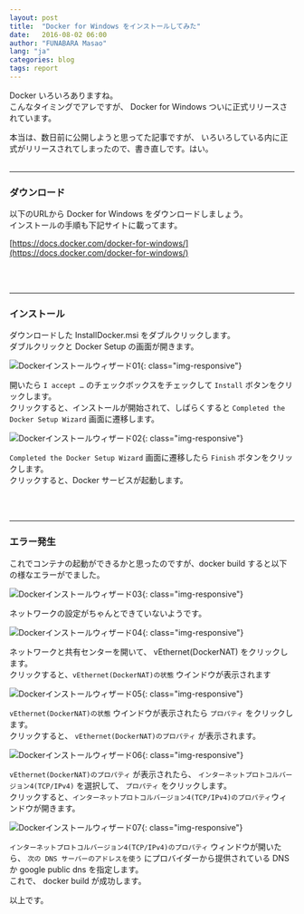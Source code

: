 ```yaml
---
layout: post
title:  "Docker for Windows をインストールしてみた"
date:   2016-08-02 06:00
author: "FUNABARA Masao"
lang: "ja"
categories: blog
tags: report
---
```


Docker いろいろありますね。  
こんなタイミングでアレですが、
Docker for Windows ついに正式リリースされています。

本当は、数日前に公開しようと思ってた記事ですが、
いろいろしている内に正式がリリースされてしまったので、書き直しです。はい。
<br><br>

----

### ダウンロード

以下のURLから Docker for Windows をダウンロードしましょう。  
インストールの手順も下記サイトに載ってます。

[https://docs.docker.com/docker-for-windows/](https://docs.docker.com/docker-for-windows/)

<br><br>

----

### インストール

ダウンロードした InstallDocker.msi をダブルクリックします。  
ダブルクリックと Docker Setup の画面が開きます。

![Dockerインストールウィザード01](https://lh3.googleusercontent.com/CqttK2sU-AbxKgLNM3h0j2uuWFhcY_17Kk_9247E9G4F24wajlBDLN1dW0OsriUdCRTi3DulfojTR3VwDIVp5zVG9qa2_t7MCoGrC5_U12kyI3U94apauTzC9zWSTwKrt0B-HbzJXJ5eclevoqwLYRiZjxwQoR9KpTPMLN1OSv1ME0kwnqKOR2jERVqyVMZMAi56n0gat14Zk7NBlLfdx2I6LISwDJzij_5V81t28EsiK0ClwX6xZPPWeevtok5MuVQ59fJQPzBOzf0PSiEigayeH64Nbra9QGzrPtzjBXPU5yoCznNg8Ypm2R19A70CSo3GcVk_LiFoXb7AZbnJR60OZ6okkSMvK1Tn19ijHSwdMEiVKKNeU-o38_6ACY22jgDcyz_GOYo6gdmWmrLTncg6C9t5SE8_wf-QpTTZbgbFqtGfVhF1ttUcVOVW1XU6w6hR1SNnBk7zZqFgyfavAwonZ_cswYzbkL98jg6Kidbd_twkGFWNsHuMx_qeq9spZCWIvh2ZUM6ezkpOrzpC_ZRTG2LS7xcHTz8exMTVXf01RmAMeCPLnp1f-hXwNr81mIEeG7XL2oF1LOdwPoiI1yMQO6n43VY=w400-h312-no){: class="img-responsive"}


開いたら `I accept …` のチェックボックスをチェックして `Install` ボタンをクリックします。  
クリックすると、インストールが開始されて、しばらくすると `Completed the Docker Setup Wizard` 画面に遷移します。

![Dockerインストールウィザード02](https://lh3.googleusercontent.com/uulkxf7NWYmQfsLKUzxYo3lxZGUT8vqzwoQc37GvRFVJisVCuLKA-mrWl3qVnaC6cFUs0gLEW6qdd3eEXIFh20o3bgg7Qk7XmmB64LgG0HjePpDZATxkS99nIYiCGLD9nFw9vCLFAeYzk7nFVQmwdbSmzKl8ZAWkQFUuYUnaNXhSd4f2M7oCZpGbHdiZYgCbTu7BDthnv90OVXT0hBCz3C5le9laMCvbNvcfTCa-gwDE88w0SGYHIkoU7d_VXgNg-MErYWoRl8HZhbvhXFlTZ9Gks-fQLaOJQGik41UMfqpKm_twAGbo9jI8QZs5ZIZnm6r9yZKieLsEWaaFzwUDp1GmVsVL8eZwLMz7bh235fqO9TA-NtczE9PqSONG4ASvQ7OAl44ptLPJlTOuVJM4nqeW4umpFf2Gz52lifGdOC9iovA2ks3y3hsFwi-8n1m9LDrCeMs_9MPyqFUhlVyauN5ByefgEixJmN_0g70lO5jeHZe6Gnh2IRtoQFi2I64k6EnBbXCqg73qqJmc755JV3Edq6oXMiFvSSnTiZt1nwaLfUM5I20MMiC7pym7D4Ar3rirxvj-0S7cu-I4-9G2gg--bg2zrck=w400-h312-no){: class="img-responsive"}


`Completed the Docker Setup Wizard` 画面に遷移したら `Finish` ボタンをクリックします。  
クリックすると、Docker サービスが起動します。

<br><br>

----

### エラー発生

これでコンテナの起動ができるかと思ったのですが、docker build すると以下の様なエラーがでました。

![Dockerインストールウィザード03](https://lh3.googleusercontent.com/0DLTtaWBgOBwDrrCd1KzzJ05qlWPgrJg2M3CvnahAJydzWea79fYCdIyHTdWxAwdr7X_c9972Qnfj_SKXzy9khLkhAXeI9ko6aORdu014vOiGnMgh0JZcrXJM87CNuv-ASVMN4ErgaHciMxGKiibAHEhWWMEbkxHCBWjQW9LPrNdZXxwGl4Lh2u7YfcvEc7d_aSMof2PlR4WxVPDVjwe8Z3mYqReQ4JUM3bg-dxPBKP14eNcL-WTsQ-1dXjpnwOnhmydPRtApZxn4oA81pUj5l3cYSqOhdSkRyEF1NaH7-cJK6yEm0r7jEKPZHdZxsDWY4qz93GfCYf3PUJWvAzuuYqrWJmBzANqqUAptZlTPyG3umpxV5c5hQ5roXT-m4pGdn27QthRM1ndvCVK1leVWRyC_Ie-L5ELuUlhngr-KKTtPzOyOIGu1e3S8tcyjblhnRfeQHqet5fOLJVIXJUZNONQTxXyUUWOot5LoKBIipv2uKzs-Mzc4jrg4VNK91zw3JsEalrxzosKf4M9PZz_vAWPB--P0yl56oG4BvAk_9eiOcFshx_GwDKOSjXq0hI3aL3av1O_eV3BsjUnIFfEv2C1px-LId0=w400-h210-no){: class="img-responsive"}


ネットワークの設定がちゃんとできていないようです。

![Dockerインストールウィザード04](https://lh3.googleusercontent.com/wJkLqwRUJ8JXNni-zgwq36VKfJcqEYBZ3Ni6PZvTd8o4IHZQAm6nS9CIEk7EwK0SSnZwt87io-D4DibvyQTiyqBjENQqTjplx69LbxVOdmb85XEVr-VL9k1w1I4gAoI6dcldaxoroteih2snCEqF8gAWhK839jX_vQDORtoE6aNDs-Kj_C_is3ik6iipB99V7OkbVudnOvzrfmpFaGgnfy41s5vv8SaqssbinQQ4d3YRa25PIHWfy6-LI5FrEPGTpjlkYqCGipjRq6NIVxjycx5OmC2qCsxC22olbGBtIt476mIrr2_wbjZZBQj5TtwY6wejLs0Q2ICQHqnbfZBkxjV9oVUrAWmdTNfSjhriG6lLHXc7USHv2zZM_WawU5BpHZi57mHUpJ5_lIW7vX7KWXUxS-DMdk0dNnvRhWhIzbzmbkjEdbyOIIbc6rc_dTWC5DTIiKu-4gK-FtO-fFyOrIb_DBo89TRsx7QfZc5sbreY1lcvJ7t9YZHBZJIMYsJ0INnP3Zqkd04lP5KfD1wCU6H3-E1mtCndBlW1yO46V_DHFNy-f_yeJpHErwJ29hF-2hmXaFx4myjNAT8a1P2ba6ApPmMySao=w400-h212-no){: class="img-responsive"}


ネットワークと共有センターを開いて、 vEthernet(DockerNAT) をクリックします。  
クリックすると、`vEthernet(DockerNAT)の状態` ウインドウが表示されます

![Dockerインストールウィザード05](https://lh3.googleusercontent.com/Qlg5hX9BS-H-wG023L7UyLGtvYXvVPs2WRxIg-n0wC30DDvedCLk_JeinrnLGQC-Ui62qPhQWwADhl4SrV9lC9kA3A3eH9CaFQ3cA7yrB6TcwHSKXC8_FGRGq12dOADuPIP3PuFAunS7uPJNu-powHlhNgLXgDeLuQR0eCeQsGYwTEwvmiI8kVkUQqSl1MwDdQ4PWmahtg14-wHx4ya6SV6oA8nh_7KDxx9EbbOZHzUeqZ7QOoUGrnTQZiY5u8i0C7tWIxdJEa1uk96iUjqYXCs_rI6hTIA7dBCnvNPffC3U3jT-kMm59LKoTx2OM_VjYnFnTa35pceK5oLWi-Wl72XP_oys--a7BTFzzIum0thVbruGsfuRzkxceweyGy6gYjBZOCxjEn7bUdpWIYW2YZOWi_U-1oF58votkquNZNIlPlXMPI5OTJuYavYJX6iJhswlXcJyU6COzpUUSsgH6pI-XcoKbJImH3_LM4D5cdGGJomLGQXWEc0MYOR69DQxpAL2MoytqI_25KZycmo0GQANbdLSMdexBb--lwRxXP25c7AY4EQeGNrHf3Ipv5XPO5v33PKHF4Neerj7wKFfFOnzP_EdU7I=w400-h488-no){: class="img-responsive"}


`vEthernet(DockerNAT)の状態` ウインドウが表示されたら `プロパティ` をクリックします。  
クリックすると、 `vEthernet(DockerNAT)のプロパティ` が表示されます。

![Dockerインストールウィザード06](https://lh3.googleusercontent.com/FGPCwnLBl4CxUIiOK3cWjUWjvtCwMOayyBurNc6dI8U1Vk9pfeuvE_WQCk1eimoSTIgto-Grvr8IB11ubh-7r47EiLSrv3HXGrQd00MwGEZfwJxkKIqdFQGAJl8LOBthEBqHrQ3ZT_Ak3eV7v_SqEE4Pa9M0xgar0ajqGkTF_zVpm-ImuxCWdtShrO1F6dHyxx--x9CPQCpAb6a6Afb_XE2JSuWb9XBNMCHvXLaIhVXXuwdaZKVO47vEa_atOd8QRB2b8yqC5Bf7JJsDvPDUJ4R1FBuUztXsJdmPcB6mqDrDBFTIW0eb9IjRbFPzrEVI5lvu2fd2Esi1AUCBxyi8v0VkGMFBL6Ro6B5YpphJbVEHkooHYx5QDaEtWK2OAIJqClLxqLlhevVmxgQ4Xj9tqp6DBf8xWgG5F0vc31E0_EwDosqLneoVsKthhEDMRmJlM-cYcSzS_Wn969PkYykDzqLLgkspKVvU-I9QgWgf40XQ2XXr6YrzUhLwrys2k3oTi1073KqZ6bMc12STKBJ-L4R0Eg1tt92p1iHEZWnD2_PpvgL_iTLCKhloiJvishSJgcf1X89BZbeKm2vR9DhU3yk3pHmZhcw=w400-h507-no){: class="img-responsive"}

`vEthernet(DockerNAT)のプロパティ` が表示されたら、 `インターネットプロトコルバージョン4(TCP/IPv4)` を選択して、 `プロパティ` をクリックします。  
クリックすると、`インターネットプロトコルバージョン4(TCP/IPv4)のプロパティ`ウィンドウが開きます。

![Dockerインストールウィザード07](https://lh3.googleusercontent.com/AAw_fkVjewR7ZcFty-xhQnFmWQ6GpP5fJahOO7tI0Owv7GFwnqvbGBxPIPaok46aNdoPXnPNGepHWiaRi8RN4bSL8iaq9rgscA6IB6Nzvw7d5-NtpAQFx6jq__x0siNUM9pK8HL9hjntyrTQ6fE_Ct1NpGOefQ8jvew-wIwsz8Uas8UCkQCjYIGufnArsUmBHqynTu4AlfGJmYg_F4dJeZzBSsVh_JKMPs9EZ6rH9ejzOJ3d_y5iHPiAsY74jQpFWnblifb-jOvNL14dB_esl_pFn2-BU1t8HUniQwhOUB40JAJEy1wJC_Vdykw8gHrdAkiedG409qs0UNo14Py6k1KOUazO0M2PTknaHp5lYBSfXfRUkIcLa_P4zdIeuAN6-D9p-Ye6K2Mh8hrnK-LWfjpKOMIIwIGk8WVVoe_BFz2lbE-hI1PvW0moYkbRMM2z1pO_Oqs0osmI7gWcRWGS0BewVo-cDK314gpeECulvzFrpqI2J06-9fhVuN2avT7KtWukueEGur3yBTmzTU5mAOSw7hqkXH02OcdmGFgvhm3kHuOLC-kTov3XjdtmifS6q2C9P6vk6NUNJcd1lRnQFfJPFIonFA4=w400-h447-no){: class="img-responsive"}

`インターネットプロトコルバージョン4(TCP/IPv4)のプロパティ` ウィンドウが開いたら、 `次の DNS サーバーのアドレスを使う` にプロバイダーから提供されている DNS か google public dns を指定します。  
これで、 docker build が成功します。

以上です。
